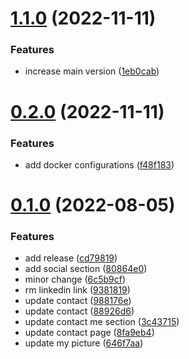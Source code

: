 # [1.1.0](https://github.com/ghorbani-mohammad/my-website/compare/v0.2.0...v1.1.0) (2022-11-11)


### Features

* increase main version ([1eb0cab](https://github.com/ghorbani-mohammad/my-website/commit/1eb0cab6ec1257f067eb01cca46dda34cc89c030))



# [0.2.0](https://github.com/ghorbani-mohammad/my-website/compare/v0.1.0...v0.2.0) (2022-11-11)


### Features

* add docker configurations ([f48f183](https://github.com/ghorbani-mohammad/my-website/commit/f48f18340ce3fd7c57c1fec63281096c0122215a))



# [0.1.0](https://github.com/ghorbani-mohammad/my-website/compare/8fa9eb4307ff1663bd2e1d9c4b1d596fba6a3c4d...v0.1.0) (2022-08-05)


### Features

* add release ([cd79819](https://github.com/ghorbani-mohammad/my-website/commit/cd7981930e6141343aabc77ade3ff769a5a8b383))
* add social section ([80864e0](https://github.com/ghorbani-mohammad/my-website/commit/80864e05cc36eb852f66ff2a37c6d146501692c2))
* minor change ([6c5b9cf](https://github.com/ghorbani-mohammad/my-website/commit/6c5b9cf5e44a9383ba3d0aa3900f21d77f16979b))
* rm linkedin link ([9381819](https://github.com/ghorbani-mohammad/my-website/commit/9381819ac2c3c5467aec14a6f0a6f6b6a9b364b8))
* update contact ([988176e](https://github.com/ghorbani-mohammad/my-website/commit/988176efed003caef395cb3703c74237b2a0eeea))
* update contact ([88926d6](https://github.com/ghorbani-mohammad/my-website/commit/88926d65aa5313fa0d98a0b24b2c02e82fda871d))
* update contact me section ([3c43715](https://github.com/ghorbani-mohammad/my-website/commit/3c4371553c08a08e32aca631abb7aa75429f1686))
* update contact page ([8fa9eb4](https://github.com/ghorbani-mohammad/my-website/commit/8fa9eb4307ff1663bd2e1d9c4b1d596fba6a3c4d))
* update my picture ([646f7aa](https://github.com/ghorbani-mohammad/my-website/commit/646f7aa4f05199f1952e111caefc9c96afc67dac))



